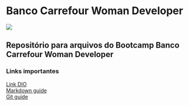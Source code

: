 # Banco Carrefour Woman Developer 
![](https://t4.ftcdn.net/jpg/03/56/06/03/360_F_356060368_dRTwYTRMGHGz1YbTMgdTPa9LQiJzyZ3R.jpg)
## Repositório para arquivos do Bootcamp Banco Carrefour Woman Developer
### Links importantes
[Link DIO](https://web.dio.me/track/banco-carrefour-woman-developer)\
[Markdown guide](https://www.markdownguide.org/basic-syntax/)\
[Git guide](https://github.com/git-guides)


